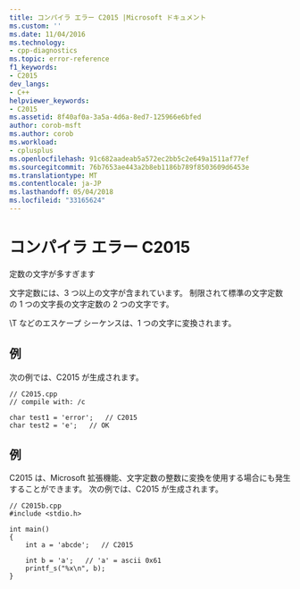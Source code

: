```yaml
---
title: コンパイラ エラー C2015 |Microsoft ドキュメント
ms.custom: ''
ms.date: 11/04/2016
ms.technology:
- cpp-diagnostics
ms.topic: error-reference
f1_keywords:
- C2015
dev_langs:
- C++
helpviewer_keywords:
- C2015
ms.assetid: 8f40af0a-3a5a-4d6a-8ed7-125966e6bfed
author: corob-msft
ms.author: corob
ms.workload:
- cplusplus
ms.openlocfilehash: 91c682aadeab5a572ec2bb5c2e649a1511af77ef
ms.sourcegitcommit: 76b7653ae443a2b8eb1186b789f8503609d6453e
ms.translationtype: MT
ms.contentlocale: ja-JP
ms.lasthandoff: 05/04/2018
ms.locfileid: "33165624"
---
```

# <a name="compiler-error-c2015"></a>コンパイラ エラー C2015
定数の文字が多すぎます  
  
 文字定数には、3 つ以上の文字が含まれています。 制限されて標準の文字定数の 1 つの文字長の文字定数の 2 つの文字です。  
  
 \T などのエスケープ シーケンスは、1 つの文字に変換されます。  
  
## <a name="example"></a>例  
 次の例では、C2015 が生成されます。  
  
```  
// C2015.cpp  
// compile with: /c  
  
char test1 = 'error';   // C2015  
char test2 = 'e';   // OK  
```  
  
## <a name="example"></a>例  
 C2015 は、Microsoft 拡張機能、文字定数の整数に変換を使用する場合にも発生することができます。  次の例では、C2015 が生成されます。  
  
```  
// C2015b.cpp  
#include <stdio.h>  
  
int main()   
{  
    int a = 'abcde';   // C2015  
  
    int b = 'a';   // 'a' = ascii 0x61  
    printf_s("%x\n", b);  
}  
```
